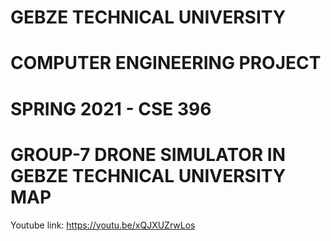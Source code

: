 # GEBZE TECHNICAL UNIVERSITY

# COMPUTER ENGINEERING PROJECT

# SPRING 2021 - CSE 396 
   
# GROUP-7 DRONE SIMULATOR IN GEBZE TECHNICAL UNIVERSITY MAP

Youtube link: https://youtu.be/xQJXUZrwLos
